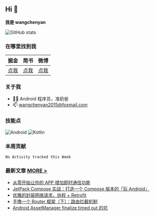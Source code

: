 ## Hi 👋
**我是 wangchenyan**

![GitHub stats](https://github-readme-stats.vercel.app/api?username=wangchenyan&show_icons=true&bg_color=F0F7FF&title_color=1989FA&text_color=3E4B5C&icon_color=3E4B5C&locale=cn)

### 在哪里找到我

| 掘金 | 简书 | 微博 |
| :-: | :-: | :-: |
| [点我](https://juejin.cn/user/2313028193754168) | [点我](https://www.jianshu.com/u/3231579893ac) | [点我](https://weibo.com/u/2671190123) |

### 关于我

- 🙋🏻 Android 程序员，准奶爸
- 📫 wangchenyan2015@foxmail.com

### 技能点

![Android](https://img.shields.io/badge/Android-3DDC84?style=for-the-badge&logo=android&logoColor=white)
![Kotlin](https://img.shields.io/badge/Kotlin-0095D5?&style=for-the-badge&logo=kotlin&logoColor=white)

### 本周贡献

<!--START_SECTION:waka-->
```text
No Activity tracked this Week
```
<!--END_SECTION:waka-->

### 最新文章 [MORE >](https://juejin.cn/user/2313028193754168/posts)

<!-- BLOG-POST-LIST:START -->
- [从零开始让你的 APP 增加即时通信功能](https://juejin.cn/post/6997671811026518030)
- [JetPack Compose 实战：打造一个 Compose 版本的「玩 Android」](https://juejin.cn/post/6963576334614282271)
- [优雅的封装网络请求，协程 + Retrofit](https://juejin.cn/post/6959115482511343647)
- [手撸一个 Router 框架（下）：路由拦截机制](https://juejin.cn/post/6844904193866596365)
- [Android AssetManager finalize timed out 的坑](https://juejin.cn/post/6844903930309115911)
<!-- BLOG-POST-LIST:END -->
